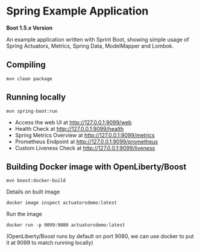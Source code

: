 # Spring Example Application

**Boot 1.5.x Version**

An example application written with Sprint Boot, showing simple usage of Spring Actuators, Metrics, Spring Data, ModelMapper and Lombok.

## Compiling

`mvn clean package`

## Running locally

`mvn spring-boot:run`

- Access the web UI at http://127.0.0.1:9099/web
- Health Check at http://127.0.0.1:9099/health
- Spring Metrics Overview at http://127.0.0.1:9099/metrics
- Prometheus Endpoint at http://127.0.0.1:9099/prometheus
- Custom Liveness Check at http://127.0.0.1:9099/liveness

## Building Docker image with OpenLiberty/Boost

`mvn boost:docker-build`

Details on built image

`docker image inspect actuatorsdemo:latest`

Run the image

`docker run -p 9099:9080 actuatorsdemo:latest`

(OpenLiberty/Boost runs by default on port 9080, we can use docker to put it at 9099 to match running locally)



